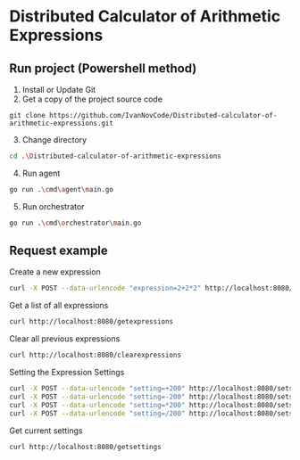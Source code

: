 # Distributed Calculator of Arithmetic Expressions

## Run project (Powershell method)
1. Install or Update Git
2. Get a copy of the project source code
```shell
git clone https://github.com/IvanNovCode/Distributed-calculator-of-arithmetic-expressions.git
```
3. Change directory
```sh
cd .\Distributed-calculator-of-arithmetic-expressions
```
4. Run agent
```sh
go run .\cmd\agent\main.go
```
5. Run orchestrator
```sh
go run .\cmd\orchestrator\main.go
```

## Request example
Create a new expression
```sh
curl -X POST --data-urlencode "expression=2+2*2" http://localhost:8080/addexpression
```
Get a list of all expressions
```sh
curl http://localhost:8080/getexpressions
```
Clear all previous expressions
```sh
curl http://localhost:8080/clearexpressions
```
Setting the Expression Settings
```sh
curl -X POST --data-urlencode "setting=+200" http://localhost:8080/setsetting
curl -X POST --data-urlencode "setting=-200" http://localhost:8080/setsetting
curl -X POST --data-urlencode "setting=*200" http://localhost:8080/setsetting
curl -X POST --data-urlencode "setting=/200" http://localhost:8080/setsetting
```
Get current settings
```sh
curl http://localhost:8080/getsettings
```